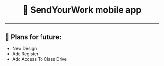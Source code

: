 # <p align="center">📱 SendYourWork mobile app</p>
---------------
## 🚀 Plans for future:
  - New Design
  - Add Register
  - Add Access To Class Drive
